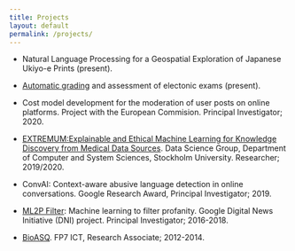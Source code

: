 ```yaml
---
title: Projects
layout: default
permalink: /projects/
---
```


* Natural Language Processing for a Geospatial Exploration of Japanese Ukiyo-e Prints (present). 

* [Automatic grading](https://datascience.dsv.su.se/projects/autograding.html) and assessment of electonic exams (present).

* Cost model development for the moderation of user posts on online platforms. Project with the European Commision. Principal Investigator; 2020. 

* [EXTREMUM:Explainable and Ethical Machine Learning for Knowledge Discovery from Medical Data Sources](https://dsv.su.se/en/research/research-areas/datascience/extremum-explainable-and-ethical-machine-learning-for-knowledge-discovery-from-medical-data-sources-1.442728). Data Science Group, Department of Computer and System Sciences, Stockholm University. Researcher; 2019/2020.

* ConvAI: Context-aware abusive language detection in online conversations. Google Research Award, Principal Investigator; 2019.

* [ML2P Filter](https://newsinitiative.withgoogle.com/dnifund/dni-projects/ml2p-filter/): Machine learning to filter profanity. Google Digital News Initiative (DNI) project. Principal Investigator; 2016-2018.

* [BioASQ](http://www.bioasq.org/). FP7 ICT, Research Associate; 2012-2014.
